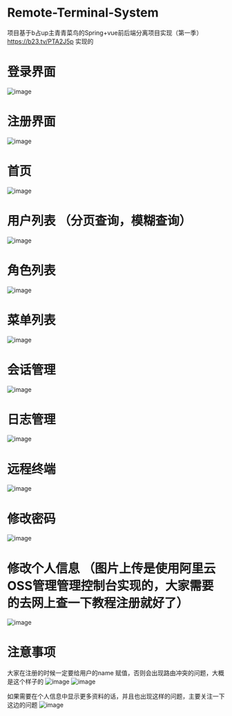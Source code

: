 # Remote-Terminal-System
项目基于b占up主青青菜鸟的Spring+vue前后端分离项目实现（第一季）https://b23.tv/PTA2J5p
实现的
# 登录界面
![image](https://github.com/boluo12138/Remote-Terminal-System/assets/96605428/db6dca29-87e8-4b08-96f2-a7c0bab70259)

# 注册界面
![image](https://github.com/boluo12138/Remote-Terminal-System/assets/96605428/553d5939-c876-4b20-9b55-974fb6776eb4)

# 首页
![image](https://github.com/boluo12138/Remote-Terminal-System/assets/96605428/1c8c5f16-0fde-46e5-a704-93c8c4753744)


# 用户列表 （分页查询，模糊查询）
![image](https://github.com/boluo12138/Remote-Terminal-System/assets/96605428/875440ad-51bf-4887-b82d-84d84ede683f)

# 角色列表 
![image](https://github.com/boluo12138/Remote-Terminal-System/assets/96605428/37efed20-dc98-48ce-94cb-9ed91e424fa6)

# 菜单列表
![image](https://github.com/boluo12138/Remote-Terminal-System/assets/96605428/e9b5a879-afef-4191-9f89-ca59bedda3a2)

# 会话管理
![image](https://github.com/boluo12138/Remote-Terminal-System/assets/96605428/cd01fbee-1a8a-4245-ab34-ecf91f7838bb)

# 日志管理
![image](https://github.com/boluo12138/Remote-Terminal-System/assets/96605428/ca74b7c4-8470-424d-8b2c-1808b7969aaf)

# 远程终端
![image](https://github.com/boluo12138/Remote-Terminal-System/assets/96605428/f73aaeed-9156-4588-8e98-92883f52a076)

# 修改密码
![image](https://github.com/boluo12138/Remote-Terminal-System/assets/96605428/94219e69-4a0d-42ec-ba8f-4f80607b3795)

# 修改个人信息 （图片上传是使用阿里云OSS管理管理控制台实现的，大家需要的去网上查一下教程注册就好了）
![image](https://github.com/boluo12138/Remote-Terminal-System/assets/96605428/87868d90-048e-4263-aa2a-d99afdfbc9ff)

# 注意事项
大家在注册的时候一定要给用户的name 赋值，否则会出现路由冲突的问题，大概是这个样子的
![image](https://github.com/boluo12138/Remote-Terminal-System/assets/96605428/7fa41c5e-d637-44cd-9b8b-baab69e11581)
![image](https://github.com/boluo12138/Remote-Terminal-System/assets/96605428/6930b059-1d1b-4607-b6a2-30b1cfdd5005)

如果需要在个人信息中显示更多资料的话，并且也出现这样的问题，主要关注一下这边的问题
![image](https://github.com/boluo12138/Remote-Terminal-System/assets/96605428/4668f728-5ca3-4281-a910-d823a9750ca3)
